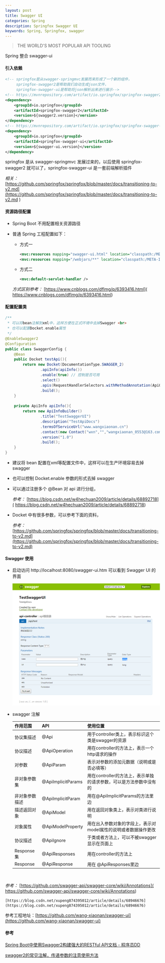 ```yaml
---
layout: post
title: Swagger UI
categories: Spring
description: Springfox Swagger UI
keywords: Spring, Springfox, swagger
---
```


>  THE WORLD'S MOST POPULAR API TOOLING

Spring 整合 swagger-ui

#### 引入依赖

```xml
<!-- springfox是从swagger-springmvc发展而来形成了一个新的组件，
 	 springfox-swagger2是帮助我们自动生成json文件，
 	 springfox-swagger-ui是帮助将json解析出来进行展示-->
<!-- https://mvnrepository.com/artifact/io.springfox/springfox-swagger2 -->
<dependency>
	<groupId>io.springfox</groupId>
	<artifactId>springfox-swagger2</artifactId>
	<version>${swagger2.version}</version>
</dependency>
<!-- https://mvnrepository.com/artifact/io.springfox/springfox-swagger-ui -->
<dependency>
	<groupId>io.springfox</groupId>
	<artifactId>springfox-swagger-ui</artifactId>
	<version>${swagger-ui.version}</version>
</dependency>
```

springfox 是从 swagger-springmvc 发展过来的，以后使用 springfox-swagger2 就可以了，springfox-swagger-ui 是一套前端解析插件

*相关：* [https://github.com/springfox/springfox/blob/master/docs/transitioning-to-v2.md](https://github.com/springfox/springfox/blob/master/docs/transitioning-to-v2.md  )   

#### 资源路径配置

- Spring Boot 不用配置相关资源路径

- 普通 Spring 工程配置如下：

  - 方式一

    ```xml
    <mvc:resources mapping="swagger-ui.html" location="classpath:/META-INF/resources/"/>
    <mvc:resources mapping="/webjars/**" location="classpath:/META-INF/resources/webjars/"/>
    ```

  - 方式二

    ```xml
    <mvc:default-servlet-handler />
    ```

  *方式区别参考：* [https://www.cnblogs.com/dflmg/p/6393416.html]( https://www.cnblogs.com/dflmg/p/6393416.html) 

#### 配置配置类

```java
/**
 * 可以将bean注解到xml中，这样方便在正式环境中去掉Swagger <br>
 * 也可以配置Docket.enable属性
 */
@EnableSwagger2
@Configuration
public class SwaggerConfig {
    @Bean
    public Docket testApi(){
        return new Docket(DocumentationType.SWAGGER_2)
                .apiInfo(apiInfo())
                .enable(true) // 控制是否可用
                .select()
                .apis(RequestHandlerSelectors.withMethodAnnotation(ApiOperation.class))// 匹配给定注解的api
                .build();
    }

    private ApiInfo apiInfo(){
        return new ApiInfoBuilder()
                .title("TestSwaggerUI")
                .description("TestApiDocs")
                .termsOfServiceUrl("www.wangxiaonan.cn")
                .contact(new Contact("wxn","","wangxiaonan_0553@163.com"))
                .version("1.0")
                .build();
    }
}
```

- 建议将 bean 配置在xml等配置文件中，这样可以在生产环境容易去掉 swagger

- 也可以控制 Docket.enable 参数的形式去掉 swagger

- 可以通过注册多个 @Bean 对 api 进行分组，

  *参考：* [https://blog.csdn.net/w4hechuan2009/article/details/68892718]( https://blog.csdn.net/w4hechuan2009/article/details/68892718) 

- Docket 中有很多参数，可以参考下面的资料，

  *参考：* [https://github.com/springfox/springfox/blob/master/docs/transitioning-to-v2.md](https://github.com/springfox/springfox/blob/master/docs/transitioning-to-v2.md) 

#### Swagger 使用

- 启动访问 http://localhost:8080/swagger-ui.htm 可以看到 Swagger UI 的界面

  ![效果界面](/images/spring/springfox-swagger-ui.png) 

- swagger 注解

  | 作用范围       | API                | 使用位置                                                     |
  | -------------- | ------------------ | ------------------------------------------------------------ |
  | 协议集描述     | @Api               | 用于controller类上，表示标识这个类是swagger的资源            |
  | 协议描述       | @ApiOperation      | 用在controller的方法上，表示一个http请求的操作               |
  | 对参数         | @ApiParam          | 表示对参数的添加元数据（说明或是否必填等）                   |
  | 非对象参数集   | @ApiImplicitParams | 用在controller的方法上，表示单独的请求参数，可以是方法参数中没有的 |
  | 非对象参数描述 | @ApiImplicitParam  | 用在@ApiImplicitParams的方法里边                             |
  | 描述返回对象   | @ApiModel          | 用在返回对象类上，表示对类进行说明                           |
  | 对象属性       | @ApiModelProperty  | 用在出入参数对象的字段上，表示对model属性的说明或者数据操作更改 |
  | 协议描述       | @ApiIgnore         | 于类或者方法上，可以不被swagger显示在页面上                  |
  | Response集     | @ApiResponses      | 用在controller的方法上                                       |
  | Response       | @ApiResponse       | 用在 @ApiResponses里边                                       |

  ​

 *参考：* [https://github.com/swagger-api/swagger-core/wiki/Annotations]( https://github.com/swagger-api/swagger-core/wiki/Annotations) 

  	[https://blog.csdn.net/xupeng874395012/article/details/68946676](https://blog.csdn.net/xupeng874395012/article/details/68946676)

  

  参考工程地址：[https://github.com/wang-xiaonan/swagger-ui](https://github.com/wang-xiaonan/swagger-ui)

  

#### 参考

  [Spring Boot中使用Swagger2构建强大的RESTful API文档 - 程序员DD](http://blog.didispace.com/springbootswagger2/) 

  [swagger2的常见注解，传递参数的注意使用方法](https://www.cnblogs.com/fengli9998/p/7921601.html) 